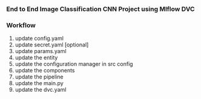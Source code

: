 ### End to End Image Classification CNN Project using Mlflow DVC

### Workflow

1. update config.yaml
2. update secret.yaml [optional]
3. update params.yaml
4. update the entity
5. update the configuration manager in src config
6. update the components
7. update the pipeline
8. update the main.py
9. update the dvc.yaml